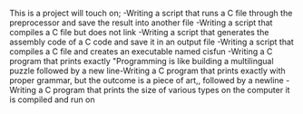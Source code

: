 This is a project will touch on;
-Writing a script that runs a C file through the preprocessor and save the result into another file
-Writing a script that compiles a C file but does not link
-Writing a script that generates the assembly code of a C code and save it in an output file
-Writing a script that compiles a C file and creates an executable named cisfun
-Writing a C program that prints exactly "Programming is like building a multilingual puzzle followed by a new line-Writing a C program that prints exactly with proper grammar, but the outcome is a piece of art,, followed by a newline
-Writing a C program that prints the size of various types on the computer it is compiled and run on

